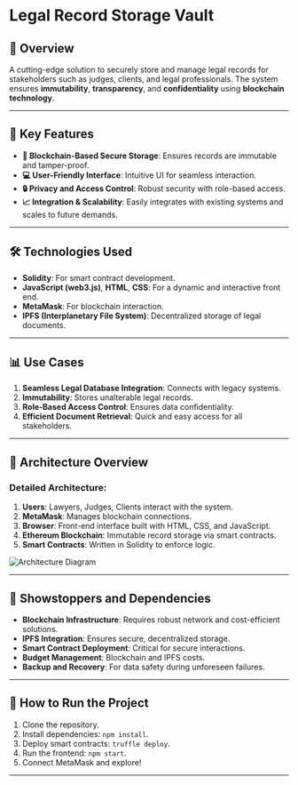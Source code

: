 # Legal Record Storage Vault

## 🌟 Overview
A cutting-edge solution to securely store and manage legal records for stakeholders such as judges, clients, and legal professionals. The system ensures **immutability**, **transparency**, and **confidentiality** using **blockchain technology**.

---

## 🚀 Key Features
- **🔐 Blockchain-Based Secure Storage**: Ensures records are immutable and tamper-proof.
- **💻 User-Friendly Interface**: Intuitive UI for seamless interaction.
- **🔒 Privacy and Access Control**: Robust security with role-based access.
- **📈 Integration & Scalability**: Easily integrates with existing systems and scales to future demands.

---

## 🛠️ Technologies Used
- **Solidity**: For smart contract development.
- **JavaScript (web3.js)**, **HTML**, **CSS**: For a dynamic and interactive front end.
- **MetaMask**: For blockchain interaction.
- **IPFS (Interplanetary File System)**: Decentralized storage of legal documents.

---

## 📊 Use Cases
1. **Seamless Legal Database Integration**: Connects with legacy systems.
2. **Immutability**: Stores unalterable legal records.
3. **Role-Based Access Control**: Ensures data confidentiality.
4. **Efficient Document Retrieval**: Quick and easy access for all stakeholders.

---

## 📌 Architecture Overview
### Detailed Architecture:
1. **Users**: Lawyers, Judges, Clients interact with the system.
2. **MetaMask**: Manages blockchain connections.
3. **Browser**: Front-end interface built with HTML, CSS, and JavaScript.
4. **Ethereum Blockchain**: Immutable record storage via smart contracts.
5. **Smart Contracts**: Written in Solidity to enforce logic.

![Architecture Diagram ](assets/img/legal_vault.png)

---

## 🚧 Showstoppers and Dependencies
- **Blockchain Infrastructure**: Requires robust network and cost-efficient solutions.
- **IPFS Integration**: Ensures secure, decentralized storage.
- **Smart Contract Deployment**: Critical for secure interactions.
- **Budget Management**: Blockchain and IPFS costs.
- **Backup and Recovery**: For data safety during unforeseen failures.

---

## 🌟 How to Run the Project
1. Clone the repository.
2. Install dependencies: `npm install`.
3. Deploy smart contracts: `truffle deploy`.
4. Run the frontend: `npm start`.
5. Connect MetaMask and explore!

---

